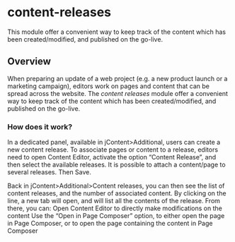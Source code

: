 # content-releases
This module offer a convenient way to keep track of the content which has been created/modified,
and published on the go-live.

## Overview
When preparing an update of a web project (e.g. a new product launch or a marketing campaign),
editors work on pages and content that can be spread across the website.
The *content releases* module offer a convenient way to keep track of the content which has been
created/modified, and published on the go-live.

### How does it work?
In a dedicated panel, available in jContent>Additional, users can create a new content release.
To associate pages or content to a release, editors need to open Content Editor, activate the option “Content Release”, and then select the available releases. It is possible to attach a content/page to several releases. Then Save.

Back in jContent>Additional>Content releases, you can then see the list of content releases, and the number of associated content. By clicking on the line, a new tab will open, and will list all the contents of the release. From there, you can:
Open Content Editor to directly make modifications on the content
Use the “Open in Page Composer” option, to either open the page in Page Composer, or to open the page containing the content in Page Composer
